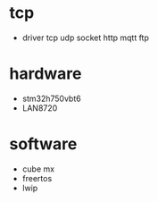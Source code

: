 # tcp
- driver tcp udp socket http mqtt ftp

# hardware 
- stm32h750vbt6
- LAN8720

# software
- cube mx
- freertos
- lwip


